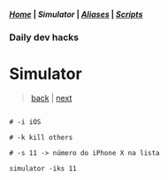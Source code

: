 #### *[Home](../hacks.md#daily-dev-hacks)* | _Simulator_ | *[Aliases](../aliases/01.md#daily-dev-hacks)* | *[Scripts](../scripts/01.md#daily-dev-hacks)*
### Daily dev hacks
# Simulator
> [back](01.md#daily-dev-hacks) | [next](03.md#daily-dev-hacks)
```

# -i iOS

# -k kill others

# -s 11 -> número do iPhone X na lista

simulator -iks 11

```
